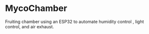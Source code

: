 # MycoChamber
Fruiting chamber using an ESP32 to automate humidity control , light control, and air exhaust. 
